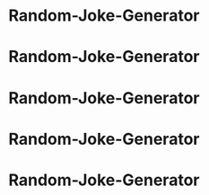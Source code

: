 # Random-Joke-Generator
# Random-Joke-Generator
# Random-Joke-Generator
# Random-Joke-Generator
# Random-Joke-Generator
